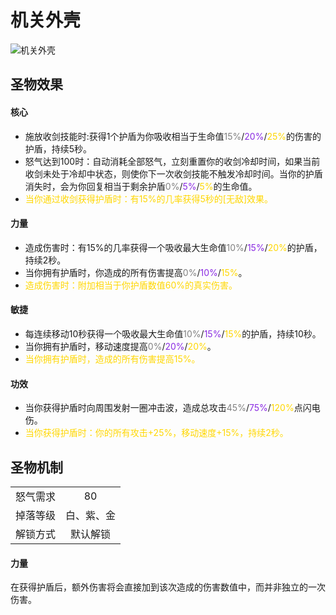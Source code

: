 # 机关外壳

![机关外壳](机关外壳.png)

## 圣物效果

#### **核心**  

- 施放收剑技能时:获得1个护盾为你吸收相当于生命值<font color=gray>15%</font>/<font color=BlueViolet>20%</font>/<font color=gold>25%</font>的伤害的护盾，持续5秒。
- 怒气达到100时：自动消耗全部怒气，立刻重置你的收剑冷却时间，如果当前收剑未处于冷却中状态，则使你下一次收剑技能不触发冷却时间。当你的护盾消失时，会为你回复相当于剩余护盾<font color=gray>0%</font>/<font color=BlueViolet>5%</font>/<font color=gold>5%</font>的生命值。
- <font color=gold>当你通过收剑获得护盾时：有15%的几率获得5秒的[无敌]效果。</font>

#### **力量** 

- 造成伤害时：有15%的几率获得一个吸收最大生命值<font color=gray>10%</font>/<font color=BlueViolet>15%</font>/<font color=gold>20%</font>的护盾，持续2秒。
- 当你拥有护盾时，你造成的所有伤害提高<font color=gray>0%</font>/<font color=BlueViolet>10%</font>/<font color=gold>15%</font>。
- <font color=gold>造成伤害时：附加相当于你护盾数值60%的真实伤害。</font>

#### **敏捷**

- 每连续移动10秒获得一个吸收最大生命值<font color=gray>10%</font>/<font color=BlueViolet>15%</font>/<font color=gold>15%</font>的护盾，持续10秒。
- 当你拥有护盾时，移动速度提高<font color=gray>0%</font>/<font color=BlueViolet>20%</font>/<font color=gold>20%</font>。
- <font color=gold>当你拥有护盾时，造成的所有伤害提高15%。</font>

#### **功效**

- 当你获得护盾时向周围发射一圈冲击波，造成总攻击<font color=gray>45%</font>/<font color=BlueViolet>75%</font>/<font color=gold>120%</font>点闪电伤。
- <font color=gold>当你获得护盾时：你的所有攻击+25%，移动速度+15%，持续2秒。</font>

## 圣物机制
|||
| :----: | :----: |
|怒气需求|80|
|掉落等级|白、紫、金|
|解锁方式|默认解锁|

#### **力量**
在获得护盾后，额外伤害将会直接加到该次造成的伤害数值中，而并非独立的一次伤害。
